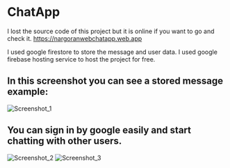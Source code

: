 # ChatApp

I lost the source code of this project but it is online if you want to go and check it.
https://nargoranwebchatapp.web.app

I used google firestore to store the message and user data.
I used google firebase hosting service to host the project for free.


## In this screenshot you can see a stored message example:
![Screenshot_1](https://user-images.githubusercontent.com/69631182/180084752-dad397fa-dfee-48bd-91af-2c1c493e7da6.png)

## You can sign in by google easily and start chatting with other users.
![Screenshot_2](https://user-images.githubusercontent.com/69631182/180085081-927bf148-5f8b-4a27-8cf2-ffaca09a5a11.png)
![Screenshot_3](https://user-images.githubusercontent.com/69631182/180085256-9044c5eb-b7b6-49dc-8f51-5789fbe23d3f.png)

